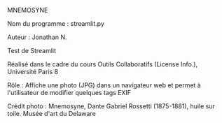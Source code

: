 MNEMOSYNE

Nom du programme : streamlit.py

Auteur : Jonathan N.

Test de Streamlit

Réalisé dans le cadre du cours Outils Collaboratifs (License Info.), Université Paris 8

Rôle : Affiche une photo (JPG) dans un navigateur web et permet à l'utilisateur de modifier quelques tags EXIF

Crédit photo : 	Mnemosyne, Dante Gabriel Rossetti (1875-1881), huile sur toile. Musée d'art du Delaware
